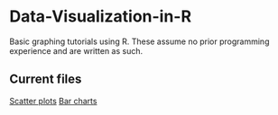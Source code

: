 # Data-Visualization-in-R
Basic graphing tutorials using R. These assume no prior programming experience and are written as such. 

## Current files
[Scatter plots](https://github.com/zumbaughca/Data-Visualization-in-R/blob/0b0c2da974329f3f406092e032d4533e61dab247/Scatter%20plots.md)
[Bar charts](https://github.com/zumbaughca/Data-Visualization-in-R/blob/19d0ae6617b533a2232f7c880e2cd977fb149454/Bar%20charts.md)
